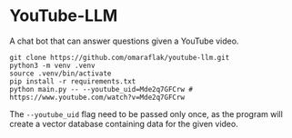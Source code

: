 # YouTube-LLM

A chat bot that can answer questions given a YouTube video.

```
git clone https://github.com/omaraflak/youtube-llm.git
python3 -m venv .venv
source .venv/bin/activate
pip install -r requirements.txt
python main.py -- --youtube_uid=Mde2q7GFCrw # https://www.youtube.com/watch?v=Mde2q7GFCrw
```

The `--youtube_uid` flag need to be passed only once, as the program will create a vector database containing data for the given video.